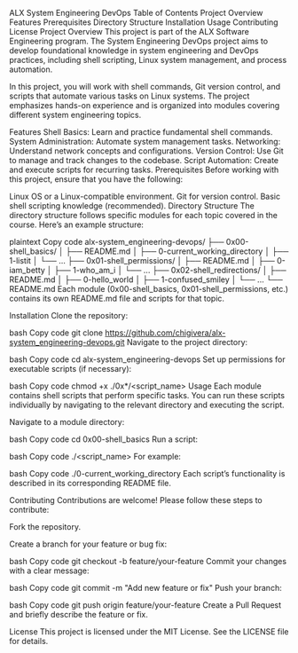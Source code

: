 ALX System Engineering DevOps
Table of Contents
Project Overview
Features
Prerequisites
Directory Structure
Installation
Usage
Contributing
License
Project Overview
This project is part of the ALX Software Engineering program. The System Engineering DevOps project aims to develop foundational knowledge in system engineering and DevOps practices, including shell scripting, Linux system management, and process automation.

In this project, you will work with shell commands, Git version control, and scripts that automate various tasks on Linux systems. The project emphasizes hands-on experience and is organized into modules covering different system engineering topics.

Features
Shell Basics: Learn and practice fundamental shell commands.
System Administration: Automate system management tasks.
Networking: Understand network concepts and configurations.
Version Control: Use Git to manage and track changes to the codebase.
Script Automation: Create and execute scripts for recurring tasks.
Prerequisites
Before working with this project, ensure that you have the following:

Linux OS or a Linux-compatible environment.
Git for version control.
Basic shell scripting knowledge (recommended).
Directory Structure
The directory structure follows specific modules for each topic covered in the course. Here’s an example structure:

plaintext
Copy code
alx-system_engineering-devops/
├── 0x00-shell_basics/
│   ├── README.md
│   ├── 0-current_working_directory
│   ├── 1-listit
│   └── ...
├── 0x01-shell_permissions/
│   ├── README.md
│   ├── 0-iam_betty
│   ├── 1-who_am_i
│   └── ...
├── 0x02-shell_redirections/
│   ├── README.md
│   ├── 0-hello_world
│   ├── 1-confused_smiley
│   └── ...
└── README.md
Each module (0x00-shell_basics, 0x01-shell_permissions, etc.) contains its own README.md file and scripts for that topic.

Installation
Clone the repository:

bash
Copy code
git clone https://github.com/chigivera/alx-system_engineering-devops.git
Navigate to the project directory:

bash
Copy code
cd alx-system_engineering-devops
Set up permissions for executable scripts (if necessary):

bash
Copy code
chmod +x ./0x*/<script_name>
Usage
Each module contains shell scripts that perform specific tasks. You can run these scripts individually by navigating to the relevant directory and executing the script.

Navigate to a module directory:

bash
Copy code
cd 0x00-shell_basics
Run a script:

bash
Copy code
./<script_name>
For example:

bash
Copy code
./0-current_working_directory
Each script’s functionality is described in its corresponding README file.

Contributing
Contributions are welcome! Please follow these steps to contribute:

Fork the repository.

Create a branch for your feature or bug fix:

bash
Copy code
git checkout -b feature/your-feature
Commit your changes with a clear message:

bash
Copy code
git commit -m "Add new feature or fix"
Push your branch:

bash
Copy code
git push origin feature/your-feature
Create a Pull Request and briefly describe the feature or fix.

License
This project is licensed under the MIT License. See the LICENSE file for details.